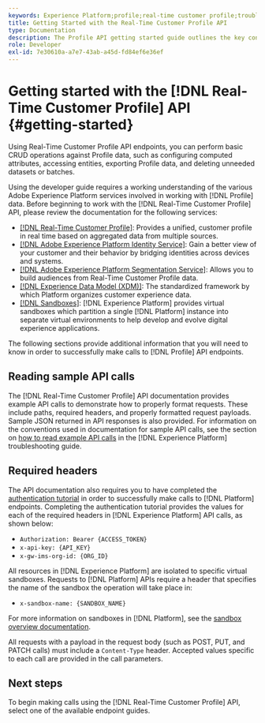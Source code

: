 ```yaml
---
keywords: Experience Platform;profile;real-time customer profile;troubleshooting;API
title: Getting Started with the Real-Time Customer Profile API
type: Documentation
description: The Profile API getting started guide outlines the key concepts and basic functionality that you need to know in order to use Real-Time Customer Profile API endpoints to perform basic CRUD operations against Profile data.
role: Developer
exl-id: 7e30610a-a7e7-43ab-a45d-fd84ef6e36ef
---
```

# Getting started with the [!DNL Real-Time Customer Profile] API {#getting-started}

Using Real-Time Customer Profile API endpoints, you can perform basic CRUD operations against Profile data, such as configuring computed attributes, accessing entities, exporting Profile data, and deleting unneeded datasets or batches.

Using the developer guide requires a working understanding of the various Adobe Experience Platform services involved in working with [!DNL Profile] data. Before beginning to work with the [!DNL Real-Time Customer Profile] API, please review the documentation for the following services:

* [[!DNL Real-Time Customer Profile]](../home.md): Provides a unified, customer profile in real time based on aggregated data from multiple sources.
* [[!DNL Adobe Experience Platform Identity Service]](../../identity-service/home.md): Gain a better view of your customer and their behavior by bridging identities across devices and systems.
* [[!DNL Adobe Experience Platform Segmentation Service]](../../segmentation/home.md): Allows you to build audiences from Real-Time Customer Profile data.
* [[!DNL Experience Data Model (XDM)]](../../xdm/home.md): The standardized framework by which Platform organizes customer experience data.
* [[!DNL Sandboxes]](../../sandboxes/home.md): [!DNL Experience Platform] provides virtual sandboxes which partition a single [!DNL Platform] instance into separate virtual environments to help develop and evolve digital experience applications.

The following sections provide additional information that you will need to know in order to successfully make calls to [!DNL Profile] API endpoints.

## Reading sample API calls

The [!DNL Real-Time Customer Profile] API documentation provides example API calls to demonstrate how to properly format requests. These include paths, required headers, and properly formatted request payloads. Sample JSON returned in API responses is also provided. For information on the conventions used in documentation for sample API calls, see the section on [how to read example API calls](../../landing/troubleshooting.md#how-do-i-format-an-api-request) in the [!DNL Experience Platform] troubleshooting guide.

## Required headers

The API documentation also requires you to have completed the [authentication tutorial](https://www.adobe.com/go/platform-api-authentication-en) in order to successfully make calls to [!DNL Platform] endpoints. Completing the authentication tutorial provides the values for each of the required headers in [!DNL Experience Platform] API calls, as shown below:

* `Authorization: Bearer {ACCESS_TOKEN}`
* `x-api-key: {API_KEY}`
* `x-gw-ims-org-id: {ORG_ID}`

All resources in [!DNL Experience Platform] are isolated to specific virtual sandboxes. Requests to [!DNL Platform] APIs require a header that specifies the name of the sandbox the operation will take place in:

* `x-sandbox-name: {SANDBOX_NAME}`

For more information on sandboxes in [!DNL Platform], see the [sandbox overview documentation](../../sandboxes/home.md). 

All requests with a payload in the request body (such as POST, PUT, and PATCH calls) must include a `Content-Type` header. Accepted values specific to each call are provided in the call parameters.

## Next steps

To begin making calls using the [!DNL Real-Time Customer Profile] API, select one of the available endpoint guides.
